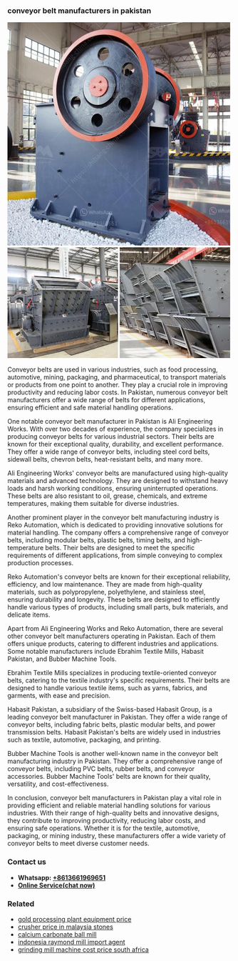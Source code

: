 <h3>conveyor belt manufacturers in pakistan</h3><img src='1704791409.jpg' alt=''><p>Conveyor belts are used in various industries, such as food processing, automotive, mining, packaging, and pharmaceutical, to transport materials or products from one point to another. They play a crucial role in improving productivity and reducing labor costs. In Pakistan, numerous conveyor belt manufacturers offer a wide range of belts for different applications, ensuring efficient and safe material handling operations.</p><p>One notable conveyor belt manufacturer in Pakistan is Ali Engineering Works. With over two decades of experience, the company specializes in producing conveyor belts for various industrial sectors. Their belts are known for their exceptional quality, durability, and excellent performance. They offer a wide range of conveyor belts, including steel cord belts, sidewall belts, chevron belts, heat-resistant belts, and many more.</p><p>Ali Engineering Works' conveyor belts are manufactured using high-quality materials and advanced technology. They are designed to withstand heavy loads and harsh working conditions, ensuring uninterrupted operations. These belts are also resistant to oil, grease, chemicals, and extreme temperatures, making them suitable for diverse industries.</p><p>Another prominent player in the conveyor belt manufacturing industry is Reko Automation, which is dedicated to providing innovative solutions for material handling. The company offers a comprehensive range of conveyor belts, including modular belts, plastic belts, timing belts, and high-temperature belts. Their belts are designed to meet the specific requirements of different applications, from simple conveying to complex production processes.</p><p>Reko Automation's conveyor belts are known for their exceptional reliability, efficiency, and low maintenance. They are made from high-quality materials, such as polypropylene, polyethylene, and stainless steel, ensuring durability and longevity. These belts are designed to efficiently handle various types of products, including small parts, bulk materials, and delicate items.</p><p>Apart from Ali Engineering Works and Reko Automation, there are several other conveyor belt manufacturers operating in Pakistan. Each of them offers unique products, catering to different industries and applications. Some notable manufacturers include Ebrahim Textile Mills, Habasit Pakistan, and Bubber Machine Tools.</p><p>Ebrahim Textile Mills specializes in producing textile-oriented conveyor belts, catering to the textile industry's specific requirements. Their belts are designed to handle various textile items, such as yarns, fabrics, and garments, with ease and precision.</p><p>Habasit Pakistan, a subsidiary of the Swiss-based Habasit Group, is a leading conveyor belt manufacturer in Pakistan. They offer a wide range of conveyor belts, including fabric belts, plastic modular belts, and power transmission belts. Habasit Pakistan's belts are widely used in industries such as textile, automotive, packaging, and printing.</p><p>Bubber Machine Tools is another well-known name in the conveyor belt manufacturing industry in Pakistan. They offer a comprehensive range of conveyor belts, including PVC belts, rubber belts, and conveyor accessories. Bubber Machine Tools' belts are known for their quality, versatility, and cost-effectiveness.</p><p>In conclusion, conveyor belt manufacturers in Pakistan play a vital role in providing efficient and reliable material handling solutions for various industries. With their range of high-quality belts and innovative designs, they contribute to improving productivity, reducing labor costs, and ensuring safe operations. Whether it is for the textile, automotive, packaging, or mining industry, these manufacturers offer a wide variety of conveyor belts to meet diverse customer needs.</p><h3>Contact us</h3><ul><li><strong>Whatsapp:&nbsp;<a href="https://wa.me/8613661969651">+8613661969651</a></strong></li><li><a href="https://swt.shibang-china.com/?git&amp;zhl&amp;conveyor belt manufacturers in pakistan"><strong>Online Service(chat now)</strong></a></li></ul><h3>Related</h3><ul><li><a href='gold processing plant equipment price.md'>gold processing plant equipment price</a></li><li><a href='crusher price in malaysia stones.md'>crusher price in malaysia stones</a></li><li><a href='calcium carbonate ball mill.md'>calcium carbonate ball mill</a></li><li><a href='indonesia raymond mill import agent.md'>indonesia raymond mill import agent</a></li><li><a href='grinding mill machine cost price south africa.md'>grinding mill machine cost price south africa</a></li></ul>